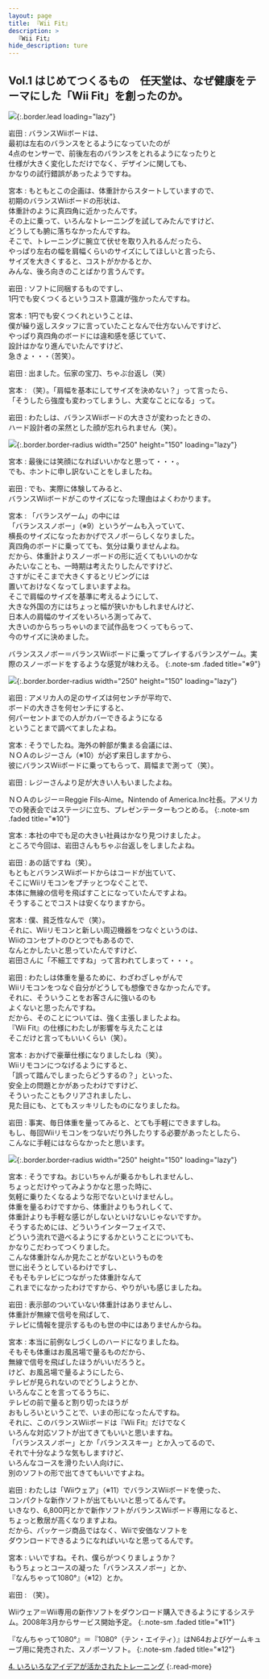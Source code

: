 ```yaml
---
layout: page
title: 『Wii Fit』
description: >
  『Wii Fit』
hide_description: ture
---
```


## Vol.1 はじめてつくるもの　任天堂は、なぜ健康をテーマにした「Wii Fit」を創ったのか。

![](/interviews/jp/wii/rfnj/vol1/img/mainvisual.jpg){:.border.lead loading="lazy"}

岩田
: バランスWiiボードは、<br>最初は左右のバランスをとるようになっていたのが<br>4点のセンサーで、前後左右のバランスをとれるようになったりと<br>仕様が大きく変化しただけでなく、デザインに関しても、<br>かなりの試行錯誤があったようですね。

宮本
: もともとこの企画は、体重計からスタートしていますので、<br>初期のバランスWiiボードの形状は、<br>体重計のように真四角に近かったんです。<br>その上に乗って、いろんなトレーニングを試してみたんですけど、<br>どうしても腑に落ちなかったんですね。<br>そこで、トレーニングに腕立て伏せを取り入れるんだったら、<br>やっぱり左右の幅を肩幅くらいのサイズにしてほしいと言ったら、<br>サイズを大きくすると、コストがかかるとか、<br>みんな、後ろ向きのことばかり言うんです。

岩田
: ソフトに同梱するものですし、<br>1円でも安くつくるというコスト意識が強かったんですね。

宮本
: 1円でも安くつくれということは、<br>僕が繰り返しスタッフに言っていたことなんで仕方ないんですけど、<br>やっぱり真四角のボードには違和感を感じていて、<br>設計はかなり進んでいたんですけど、<br>急きょ・・・（苦笑）。

岩田
: 出ました。伝家の宝刀、ちゃぶ台返し（笑）

宮本
: （笑）。「肩幅を基本にしてサイズを決めない？」って言ったら、<br>「そうしたら強度も変わってしまうし、大変なことになる」って。

岩田
: わたしは、バランスWiiボードの大きさが変わったときの、<br>ハード設計者の呆然とした顔が忘れられません（笑）。

![](/interviews/jp/wii/rfnj/vol1/img/photo8.jpg){:.border.border-radius width="250" height="150" loading="lazy"}

宮本
: 最後には笑顔になればいいかなと思って・・・。<br>でも、ホントに申し訳ないことをしましたね。

岩田
: でも、実際に体験してみると、<br>バランスWiiボードがこのサイズになった理由はよくわかります。

宮本
: 「バランスゲーム」の中には<br>「バランススノボー」（※9）というゲームも入っていて、<br>横長のサイズになったおかげでスノボーらしくなりました。<br>真四角のボードに乗ってても、気分は乗りませんよね。<br>だから、体重計よりスノーボードの形に近くてもいいのかな<br>みたいなことも、一時期は考えたりしたんですけど、<br>さすがにそこまで大きくするとリビングには<br>置いておけなくなってしまいますよね。<br>そこで肩幅のサイズを基準に考えるようにして、<br>大きな外国の方にはちょっと幅が狭いかもしれませんけど、<br>日本人の肩幅のサイズをいろいろ測ってみて、<br>大きいのからちっちゃいのまで試作品をつくってもらって、<br>今のサイズに決めました。

バランススノボー＝バランスWiiボードに乗ってプレイするバランスゲーム。実際のスノーボードをするような感覚が味わえる。
{:.note-sm .faded title="※9"}

![](/interviews/jp/wii/rfnj/vol1/img/photo7.jpg){:.border.border-radius width="250" height="150" loading="lazy"}

岩田
: アメリカ人の足のサイズは何センチが平均で、<br>ボードの大きさを何センチにすると、<br>何パーセントまでの人がカバーできるようになる<br>ということまで調べてましたよね。

宮本
: そうでしたね。海外の幹部が集まる会議には、<br>ＮＯＡのレジーさん（※10）が必ず来日しますから、<br>彼にバランスWiiボードに乗ってもらって、肩幅まで測って（笑）。

岩田
: レジーさんより足が大きい人もいましたよね。

ＮＯＡのレジー＝Reggie Fils-Aime。Nintendo of America.Inc社長。アメリカでの発表会ではステージに立ち、プレゼンテーターもつとめる。
{:.note-sm .faded title="※10"}

宮本
: 本社の中でも足の大きい社員はかなり見つけましたよ。<br>ところで今回は、岩田さんもちゃぶ台返しをしましたよね。

岩田
: あの話ですね（笑）。<br>もともとバランスWiiボードからはコードが出ていて、<br>そこにWiiリモコンをプチッとつなぐことで、<br>本体に無線の信号を飛ばすことになっていたんですよね。<br>そうすることでコストは安くなりますから。

宮本
: 僕、貧乏性なんで（笑）。<br>それに、Wiiリモコンと新しい周辺機器をつなぐというのは、<br>Wiiのコンセプトのひとつでもあるので、<br>なんとかしたいと思っていたんですけど、<br>岩田さんに「不細工ですね」って言われてしまって・・・。

岩田
: わたしは体重を量るために、わざわざしゃがんで<br>Wiiリモコンをつなぐ自分がどうしても想像できなかったんです。<br>それに、そういうことをお客さんに強いるのも<br>よくないと思ったんですね。<br>だから、そのことについては、強く主張しましたよね。<br>『Wii Fit』の仕様にわたしが影響を与えたことは<br>そこだけと言ってもいいくらい（笑）。

宮本
: おかげで豪華仕様になりましたしね（笑）。<br>Wiiリモコンにつなげるようにすると、<br>「誤って踏んでしまったらどうするの？」といった、<br>安全上の問題とかがあったわけですけど、<br>そういったこともクリアされましたし、<br>見た目にも、とてもスッキリしたものになりましたね。

岩田
: 事実、毎日体重を量ってみると、とても手軽にできますしね。<br>もし、毎回Wiiリモコンをつないだり外したりする必要があったとしたら、<br>こんなに手軽にはならなかったと思います。

![](/interviews/jp/wii/rfnj/vol1/img/photo9.jpg){:.border.border-radius width="250" height="150" loading="lazy"}

宮本
: そうですね。おじいちゃんが乗るかもしれませんし、<br>ちょっとだけやってみようかなと思った時に、<br>気軽に乗りたくなるような形でないといけませんし。<br>体重を量るわけですから、体重計よりもうれしくて、<br>体重計よりも手軽な感じがしないといけないじゃないですか。<br>そうするためには、どういうインターフェイスで、<br>どういう流れで遊べるようにするかということについても、<br>かなりこだわってつくりました。<br>こんな体重計なんか見たことがないというものを<br>世に出そうとしているわけですし、<br>そもそもテレビにつながった体重計なんて<br>これまでになかったわけですから、やりがいも感じましたね。

岩田
: 表示部のついていない体重計はありませんし、<br>体重計が無線で信号を飛ばして、<br>テレビに情報を提示するものも世の中にはありませんからね。

宮本
: 本当に前例なしづくしのハードになりましたね。<br>そもそも体重はお風呂場で量るものだから、<br>無線で信号を飛ばしたほうがいいだろうと。<br>けど、お風呂場で量るようにしたら、<br>テレビが見られないのでどうしようとか、<br>いろんなことを言ってるうちに、<br>テレビの前で量ると割り切ったほうが<br>おもしろいということで、いまの形になったんですね。<br>それに、このバランスWiiボードは『Wii Fit』だけでなく<br>いろんな対応ソフトが出てきてもいいと思いますね。<br>「バランススノボー」とか「バランススキー」とか入ってるので、<br>それで十分なような気もしますけど、<br>いろんなコースを滑りたい人向けに、<br>別のソフトの形で出てきてもいいですよね。

岩田
: わたしは「Wiiウェア」（※11）でバランスWiiボードを使った、<br>コンパクトな新作ソフトが出てもいいと思ってるんです。<br>いきなり、6,800円とかで新作ソフトがバランスWiiボード専用になると、<br>ちょっと敷居が高くなりますよね。<br>だから、パッケージ商品ではなく、Wiiで安価なソフトを<br>ダウンロードできるようになればいいなと思ってるんです。

宮本
: いいですね。それ、僕らがつくりましょうか？<br>もうちょっとコースの凝った「バランススノボー」とか、<br>『なんちゃって1080°』（※12）とか。

岩田
: （笑）。

Wiiウェア＝Wii専用の新作ソフトをダウンロード購入できるようにするシステム。2008年3月からサービス開始予定。
{:.note-sm .faded title="※11"}

『なんちゃって1080°』＝『1080°（テン・エイティ）』はN64およびゲームキューブ用に発売された、スノボーソフト。
{:.note-sm .faded title="※12"}

[4. いろいろなアイデアが活かされたトレーニング](4.md)
{:.read-more}

